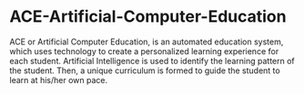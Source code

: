 # ACE-Artificial-Computer-Education
ACE or Artificial Computer Education, is an automated education system, which uses technology to create a personalized learning experience for each student. Artificial Intelligence is used to identify the learning pattern of the student. Then, a unique curriculum is formed to guide the student to learn at his/her own pace.
